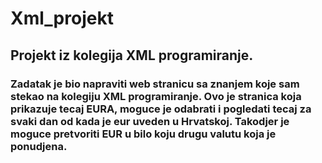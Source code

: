 # Xml_projekt

## Projekt iz kolegija XML programiranje.

### Zadatak je bio napraviti web stranicu sa znanjem koje sam stekao na kolegiju XML programiranje. Ovo je stranica koja prikazuje tecaj EURA, moguce je odabrati i pogledati tecaj za svaki dan od kada je eur uveden u Hrvatskoj. Takodjer je moguce pretvoriti EUR u bilo koju drugu valutu koja je ponudjena.

